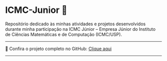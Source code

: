 # ICMC-Junior 🚀
Repositório dedicado às minhas atividades e projetos desenvolvidos durante minha participação na ICMC Júnior – Empresa Júnior do Instituto de Ciências Matemáticas e de Computação (ICMC/USP). 

---

🔗 Confira o projeto completo no GitHub: [Clique aqui](https://github.com/JhonatanBarboza/ICMC-Junior)

---